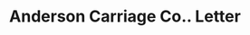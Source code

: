 ---
doi: 10.7916/D8MD0B54
date_other: '1903'
date_other_textual: '1903'
form: correspondence
genre:
- Letters (correspondence)
name:
- Anderson Carriage Co.
object_in_context_url: https://biggert.cul.columbia.edu/items/view/ave_biggert_01874
subject_hierarchical_geographic:
- Detroit, Michigan, United States
subject_name:
- Anderson Carriage Co.
title: Anderson Carriage Co.. Letter
sort_title: Anderson Carriage Co.. Letter
call_number: ave_biggert_01874
coordinates:
- 42.331388888888895,-83.04583333333333
pid: ave_biggert_01874
identifiers: ave_biggert_01874
thumbnail: https://derivativo-2.library.columbia.edu/iiif/2/ldpd:490683/full/!256,256/0/native.jpg
permalink: /biggert/ave_biggert_01874/
layout: iiif-image-page
---